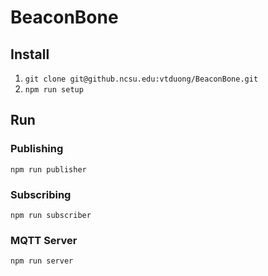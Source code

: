 # BeaconBone

## Install

1. `git clone git@github.ncsu.edu:vtduong/BeaconBone.git`
2. `npm run setup`

## Run

### Publishing

`npm run publisher`

### Subscribing

`npm run subscriber`

### MQTT Server

`npm run server`
